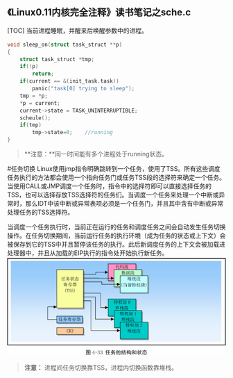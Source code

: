 《Linux0.11内核完全注释》读书笔记之sche.c
----------------------------------------------
[TOC]
当前进程睡眠，并醒来后唤醒参数中的进程。
```c
void sleep_on(struct task_struct **p)
{
	struct task_struct *tmp;
	if(!p)
		return;
	if(current == &(init_task.task))
		panic("task[0] trying to sleep");
	tmp = *p;
	*p = current;
	current->state = TASK_UNINTERRUPTIBLE;
	scheule();
	if(tmp)
		tmp->state=0;    //running
}
```
>**注意：**同一时间能有多个进程处于running状态。

#任务切换
Linux使用jmp指令明确跳转到一个任务，使用了TSS。所有这些调度任务执行的方法都会使用一个指向任务门或任务TSS段的选择符来确定一个任务。当使用CALL或JMP调度一个任务时，指令中的选择符即可以直接选择任务的TSS，也可以选择存放TSS选择符的任务们。当调度一个任务来处理一个中断或异常时，那么IDT中该中断或异常表项必须是一个任务门，并且其中含有中断或异常处理任务的TSS选择符。

当调度一个任务执行时，当前正在运行的任务和调度任务之间会自动发生任务切换操作。在任务切换期间，当前运行任务的执行环境（成为任务的状态或上下文）会被保存到它的TSS中并且暂停该任务的执行。此后新调度任务的上下文会被加载进处理器中，并且从加载的EIP执行的指令处开始执行新任务。
![](images/任务的结构和状态.png)
>**注意：** 进程间任务切换靠TSS，进程内切换函数靠堆栈。

